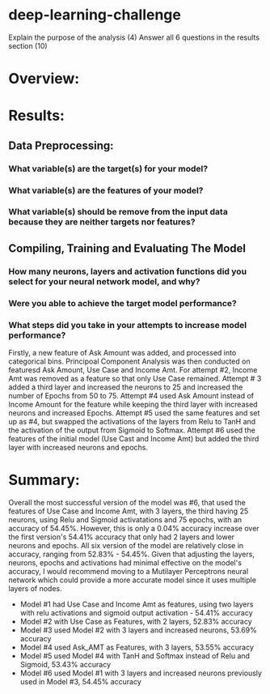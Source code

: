 # deep-learning-challenge



Explain the purpose of the analysis (4)
Answer all 6 questions in the results section (10)

# Overview: 

# Results: 

## Data Preprocessing: 

### What variable(s) are the target(s) for your model? 

### What variable(s) are the features of your model? 

### What variable(s) should be remove from the input data because they are neither targets nor features? 

## Compiling, Training and Evaluating The Model 

### How many neurons, layers and activation functions did you select for your neural network model, and why? 

### Were you able to achieve the target model performance? 

### What steps did you take in your attempts to increase model performance? 
Firstly, a new feature of Ask Amount was added, and processed into categorical bins. Principoal Component Analysis was then conducted on featuresd Ask Amount, Use Case and Income Amt. 
For attempt #2, Income Amt was removed as a feature so that only Use Case remained. Attempt # 3 added a third layer and increased the neurons to 25 and increased the number of Epochs from 50 to 75. Attempt #4 used Ask Amount instead of Income Amount for the feature while keeping the third layer with increased neurons and increased Epochs. Attempt #5 used the same features and set up as #4, but swapped the activations of the layers from Relu to TanH and the activation of the output from Sigmoid to Softmax. Attempt #6 used the features of the initial model (Use Cast and Income Amt) but added the third layer with increased neurons and epochs. 

# Summary: 
Overall the most successful version of the model was #6, that used the features of Use Case and Income Amt, with 3 layers, the third having 25 neurons, using Relu and Sigmoid activatations and 75 epochs, with an accuracy of 54.45%. However, this is only a 0.04% accuracy increase over the first version's 54.41% accuracy that only had 2 layers and lower neurons and epochs. All six version of the model are relatively close in accuracy, ranging from 52.83% - 54.45%. Given that adjusting the layers, neurons, epochs and activations had minimal effective on the model's accuracy, I would recommend moving to a Mutilayer Perceptrons neural network which could provide a more accurate model since it uses multiple layers of nodes. 

- Model #1 had Use Case and Income Amt as features, using two layers with relu activations and sigmoid output activation - 54.41% accuracy
- Model #2 with Use Case as Features, with 2 layers, 52.83% accuracy
- Model #3 used Model #2 with 3 layers and increased neurons, 53.69% accuracy
- Model #4 used Ask_AMT as Features, with 3 layers, 53.55% accuracy
- Model #5 used Model #4 with TanH and Softmax instead of Relu and Sigmoid, 53.43% accuracy
- Model #6 used Model #1 with 3 layers and increased neurons previously used in Model #3, 54.45% accuracy 
